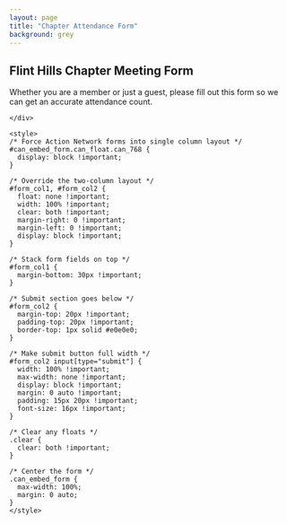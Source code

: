 ```yaml
---
layout: page
title: "Chapter Attendance Form"
background: grey
---
```


<div class="row">
  <div class="col-lg-12 text-center">
    <h2 class="section-heading text-uppercase">Flint Hills Chapter Meeting Form</h2>
  </div>
</div>

<div class="row justify-content-center">
  <div class="col-lg-8">
    <div class="mb-4">
      <p>Whether you are a member or just a guest, please fill out this form so we can get an accurate attendance count.</p>
      
    
    </div>

    <style>
    /* Force Action Network forms into single column layout */
    #can_embed_form.can_float.can_768 {
      display: block !important;
    }

    /* Override the two-column layout */
    #form_col1, #form_col2 {
      float: none !important;
      width: 100% !important;
      clear: both !important;
      margin-right: 0 !important;
      margin-left: 0 !important;
      display: block !important;
    }

    /* Stack form fields on top */
    #form_col1 {
      margin-bottom: 30px !important;
    }

    /* Submit section goes below */
    #form_col2 {
      margin-top: 20px !important;
      padding-top: 20px !important;
      border-top: 1px solid #e0e0e0;
    }

    /* Make submit button full width */
    #form_col2 input[type="submit"] {
      width: 100% !important;
      max-width: none !important;
      display: block !important;
      margin: 0 auto !important;
      padding: 15px 20px !important;
      font-size: 16px !important;
    }

    /* Clear any floats */
    .clear {
      clear: both !important;
    }

    /* Center the form */
    .can_embed_form {
      max-width: 100%;
      margin: 0 auto;
    }
    </style>
<link href='https://actionnetwork.org/css/style-embed-whitelabel-v3.css' rel='stylesheet' type='text/css' /><script src='https://actionnetwork.org/widgets/v5/form/2025-convention-attendance-form?format=js&source=widget'></script><div id='can-form-area-2025-convention-attendance-form' style='width: 100%'><!-- this div is the target for our HTML insertion --></div>
   
  </div>
</div>
